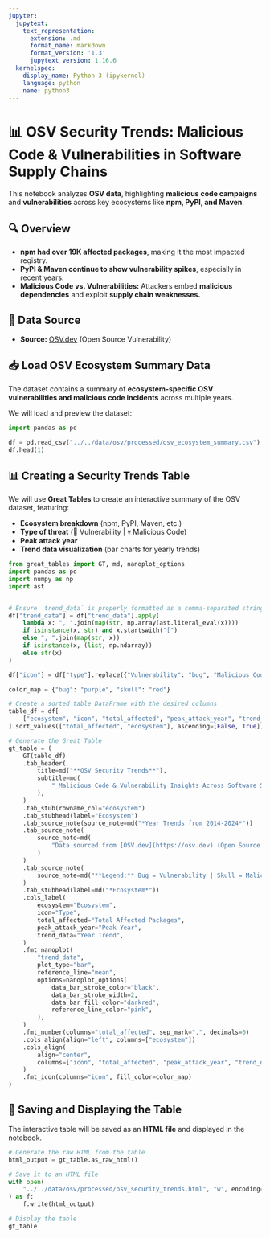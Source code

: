 ```yaml
---
jupyter:
  jupytext:
    text_representation:
      extension: .md
      format_name: markdown
      format_version: '1.3'
      jupytext_version: 1.16.6
  kernelspec:
    display_name: Python 3 (ipykernel)
    language: python
    name: python3
---
```


# 📊 OSV Security Trends: Malicious Code & Vulnerabilities in Software Supply Chains  

This notebook analyzes **OSV data**, highlighting **malicious code campaigns** and **vulnerabilities** across key ecosystems like **npm, PyPI, and Maven**.  

## 🔍 Overview  
- **npm had over 19K affected packages**, making it the most impacted registry.  
- **PyPI & Maven continue to show vulnerability spikes**, especially in recent years.  
- **Malicious Code vs. Vulnerabilities:** Attackers embed **malicious dependencies** and exploit **supply chain weaknesses.**  

## 🔗 Data Source  
- **Source:** [OSV.dev](https://osv.dev) (Open Source Vulnerability)  


## 📥 Load OSV Ecosystem Summary Data  

The dataset contains a summary of **ecosystem-specific OSV vulnerabilities and malicious code incidents** across multiple years.  

We will load and preview the dataset:  

```python vscode={"languageId": "python"}
import pandas as pd

df = pd.read_csv("../../data/osv/processed/osv_ecosystem_summary.csv")
df.head(1)
```

## 📊 Creating a Security Trends Table  

We will use **Great Tables** to create an interactive summary of the OSV dataset, featuring:  
- **Ecosystem breakdown** (npm, PyPI, Maven, etc.)  
- **Type of threat** (🐞 Vulnerability | 💀 Malicious Code)  
- **Peak attack year**  
- **Trend data visualization** (bar charts for yearly trends)  

```python vscode={"languageId": "python"}
from great_tables import GT, md, nanoplot_options
import pandas as pd
import numpy as np
import ast


# Ensure `trend_data` is properly formatted as a comma-separated string
df["trend_data"] = df["trend_data"].apply(
    lambda x: ", ".join(map(str, np.array(ast.literal_eval(x))))
    if isinstance(x, str) and x.startswith("[")
    else ", ".join(map(str, x))
    if isinstance(x, (list, np.ndarray))
    else str(x)
)

df["icon"] = df["type"].replace({"Vulnerability": "bug", "Malicious Code": "skull"})

color_map = {"bug": "purple", "skull": "red"}

# Create a sorted table DataFrame with the desired columns
table_df = df[
    ["ecosystem", "icon", "total_affected", "peak_attack_year", "trend_data"]
].sort_values(["total_affected", "ecosystem"], ascending=[False, True])

# Generate the Great Table
gt_table = (
    GT(table_df)
    .tab_header(
        title=md("**OSV Security Trends**"),
        subtitle=md(
            "_Malicious Code & Vulnerability Insights Across Software Supply Chains_"
        ),
    )
    .tab_stub(rowname_col="ecosystem")
    .tab_stubhead(label="Ecosystem")
    .tab_source_note(source_note=md("*Year Trends from 2014-2024*"))
    .tab_source_note(
        source_note=md(
            "Data sourced from [OSV.dev](https://osv.dev) (Open Source Vulnerability) and analyzed for vulnerability & malicious code trends. Covers PyPI, npm, Maven, Go, RubyGems, NuGet, Packagist, Pub, CRAN, Hackage, Hex, and crates.io. Last updated: February 2025."
        )
    )
    .tab_source_note(
        source_note=md("**Legend:** Bug = Vulnerability | Skull = Malicious Code")
    )
    .tab_stubhead(label=md("*Ecosystem*"))
    .cols_label(
        ecosystem="Ecosystem",
        icon="Type",
        total_affected="Total Affected Packages",
        peak_attack_year="Peak Year",
        trend_data="Year Trend",
    )
    .fmt_nanoplot(
        "trend_data",
        plot_type="bar",
        reference_line="mean",
        options=nanoplot_options(
            data_bar_stroke_color="black",
            data_bar_stroke_width=2,
            data_bar_fill_color="darkred",
            reference_line_color="pink",
        ),
    )
    .fmt_number(columns="total_affected", sep_mark=",", decimals=0)
    .cols_align(align="left", columns=["ecosystem"])
    .cols_align(
        align="center",
        columns=["icon", "total_affected", "peak_attack_year", "trend_data"],
    )
    .fmt_icon(columns="icon", fill_color=color_map)
)
```

## 💾 Saving and Displaying the Table  

The interactive table will be saved as an **HTML file** and displayed in the notebook.

```python vscode={"languageId": "python"}
# Generate the raw HTML from the table
html_output = gt_table.as_raw_html()

# Save it to an HTML file
with open(
    "../../data/osv/processed/osv_security_trends.html", "w", encoding="utf-8"
) as f:
    f.write(html_output)

# Display the table
gt_table
```
